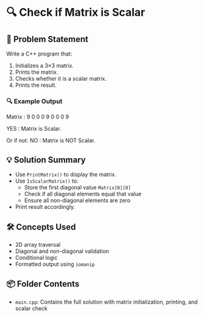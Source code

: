 # 🔍 Check if Matrix is Scalar

## 🧩 Problem Statement
Write a C++ program that:
1. Initializes a 3×3 matrix.
2. Prints the matrix.
3. Checks whether it is a scalar matrix.
4. Prints the result.

### 🔍 Example Output
Matrix : 9 0 0 0 9 0 0 0 9

YES : Matrix is Scalar.

Or if not:
NO : Matrix is NOT Scalar.


## 💡 Solution Summary
- Use `PrintMatrix()` to display the matrix.
- Use `IsScalarMatrix()` to:
  - Store the first diagonal value `Matrix[0][0]`
  - Check if all diagonal elements equal that value
  - Ensure all non-diagonal elements are zero
- Print result accordingly.

## 🛠️ Concepts Used
- 2D array traversal
- Diagonal and non-diagonal validation
- Conditional logic
- Formatted output using `iomanip`

## 📦 Folder Contents
- `main.cpp`: Contains the full solution with matrix initialization, printing, and scalar check
